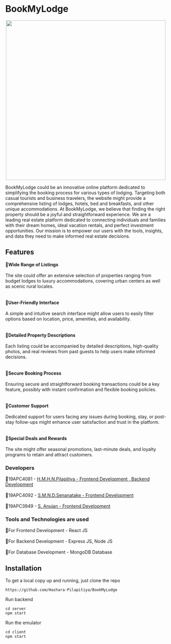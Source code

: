 # BookMyLodge
<p align=center>
   <img width="500px" height="500px" src="https://github.com/Hashara-Pilapitiya/BookMyLodge/assets/125852444/693e1032-b64f-43b0-977e-5655fb20b651"

>
</p>


BookMyLodge could be an innovative online platform dedicated to simplifying the booking process for various types of lodging. Targeting both casual tourists and business travelers, the website might provide a comprehensive listing of lodges, hotels, bed and breakfasts, and other unique accommodations. At BookMyLodge, we believe that finding the right property should be a joyful and straightforward experience. We are a leading real estate platform dedicated to connecting individuals and families with their dream homes, ideal vacation rentals, and perfect investment opportunities. Our mission is to empower our users with the tools, insights, and data they need to make informed real estate decisions.

## Features
💠<b>Wide Range of Listings </b></br></br>
The site could offer an extensive selection of properties ranging from budget lodges to luxury accommodations, covering urban centers as well as scenic rural locales.</br></br></br>
💠<b>User-Friendly Interface</b></br></br>
A simple and intuitive search interface might allow users to easily filter options based on location, price, amenities, and availability.</br></br></br>
💠<b>Detailed Property Descriptions</b></br></br>
Each listing could be accompanied by detailed descriptions, high-quality photos, and real reviews from past guests to help users make informed decisions. </br></br></br>
💠<b>Secure Booking Process</b></br></br>
Ensuring secure and straightforward booking transactions could be a key feature, possibly with instant confirmation and flexible booking policies.</br></br></br>
💠<b>Customer Support</b></br></br>
Dedicated support for users facing any issues during booking, stay, or post-stay follow-ups might enhance user satisfaction and trust in the platform.</br></br></br>
💠<b>Special Deals and Rewards</b></br></br>
The site might offer seasonal promotions, last-minute deals, and loyalty programs to retain and attract customers.</br>

### Developers
💠19APC4081 - <a href='https://github.com/Hashara-Pilapitiya'> H.M.H.N.Pilapitiya - Frontend Development , Backend Development</a></br></br>
💠19APC4092 - <a href=''> S.M.N.D.Senanatake - Frontend Development</a></br></br>
💠19APC3949 - <a href=''> S. Anujan - Frontend Development</a></br>

### Tools and Technologies are used
💠For Frontend Development - React JS</br></br>
💠For Backend Development - Express JS, Node JS</br></br>
💠For Database Development - MongoDB Database</br>

## Installation
To get a local copy up and running, just clone the repo
```
https://github.com/Hashara-Pilapitiya/BookMyLodge
```
Run backend
```
cd server
npm start
```
Run the emulator
```
cd client
npm start
```
